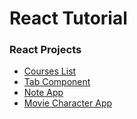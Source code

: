 # React Tutorial

### React Projects

- [Courses List](https://github.com/azimhatami/react_tutor/tree/master/courses_list)
- [Tab Component](https://github.com/azimhatami/react_tutor/tree/master/tab_component)
- [Note App](https://github.com/azimhatami/react_tutor/tree/master/note_app)
- [Movie Character App](https://github.com/azimhatami/react_tutor/tree/master/movie_character_app)
